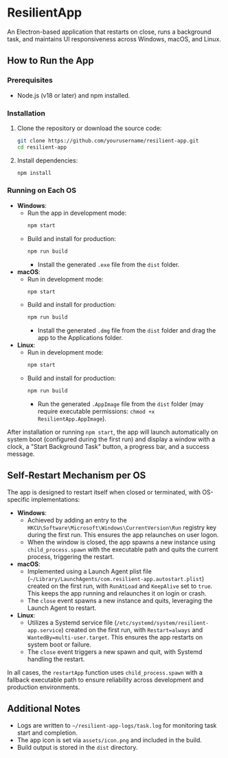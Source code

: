# ResilientApp

An Electron-based application that restarts on close, runs a background task, and maintains UI responsiveness across Windows, macOS, and Linux.

## How to Run the App

### Prerequisites
- Node.js (v18 or later) and npm installed.

### Installation
1. Clone the repository or download the source code:
   ```bash
   git clone https://github.com/yourusername/resilient-app.git
   cd resilient-app
   ```
2. Install dependencies:
   ```bash
   npm install
   ```

### Running on Each OS
- **Windows**:
  - Run the app in development mode:
    ```bash
    npm start
    ```
  - Build and install for production:
    ```bash
    npm run build
    ```
    - Install the generated `.exe` file from the `dist` folder.
- **macOS**:
  - Run in development mode:
    ```bash
    npm start
    ```
  - Build and install for production:
    ```bash
    npm run build
    ```
    - Install the generated `.dmg` file from the `dist` folder and drag the app to the Applications folder.
- **Linux**:
  - Run in development mode:
    ```bash
    npm start
    ```
  - Build and install for production:
    ```bash
    npm run build
    ```
    - Run the generated `.AppImage` file from the `dist` folder (may require executable permissions: `chmod +x ResilientApp.AppImage`).

After installation or running `npm start`, the app will launch automatically on system boot (configured during the first run) and display a window with a clock, a "Start Background Task" button, a progress bar, and a success message.

## Self-Restart Mechanism per OS

The app is designed to restart itself when closed or terminated, with OS-specific implementations:

- **Windows**:
  - Achieved by adding an entry to the `HKCU\Software\Microsoft\Windows\CurrentVersion\Run` registry key during the first run. This ensures the app relaunches on user logon.
  - When the window is closed, the app spawns a new instance using `child_process.spawn` with the executable path and quits the current process, triggering the restart.
- **macOS**:
  - Implemented using a Launch Agent plist file (`~/Library/LaunchAgents/com.resilient-app.autostart.plist`) created on the first run, with `RunAtLoad` and `KeepAlive` set to `true`. This keeps the app running and relaunches it on login or crash.
  - The `close` event spawns a new instance and quits, leveraging the Launch Agent to restart.
- **Linux**:
  - Utilizes a Systemd service file (`/etc/systemd/system/resilient-app.service`) created on the first run, with `Restart=always` and `WantedBy=multi-user.target`. This ensures the app restarts on system boot or failure.
  - The `close` event triggers a new spawn and quit, with Systemd handling the restart.

In all cases, the `restartApp` function uses `child_process.spawn` with a fallback executable path to ensure reliability across development and production environments.

## Additional Notes
- Logs are written to `~/resilient-app-logs/task.log` for monitoring task start and completion.
- The app icon is set via `assets/icon.png` and included in the build.
- Build output is stored in the `dist` directory.